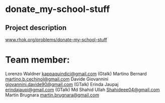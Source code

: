 # donate_my-school-stuff #

## Project description ##
www.rhok.org/problems/donate-my-school-stuff

# Team member: #
Lorenzo Waldner <kappaquindici@gmail.com> (Gtalk)
Martino Bernard <martino.b.cechinol@gmail.com>
Davide Giovannini <giovannini.davide90@gmail.com> (GTalk)
Erinda Jaupaj <erindajaupi@gmail.com> (GTalk)
Md Shahid Ullah <Shahideee04@gmail.com>
Martin Brugnara <martin.brugnara@gmail.com>
